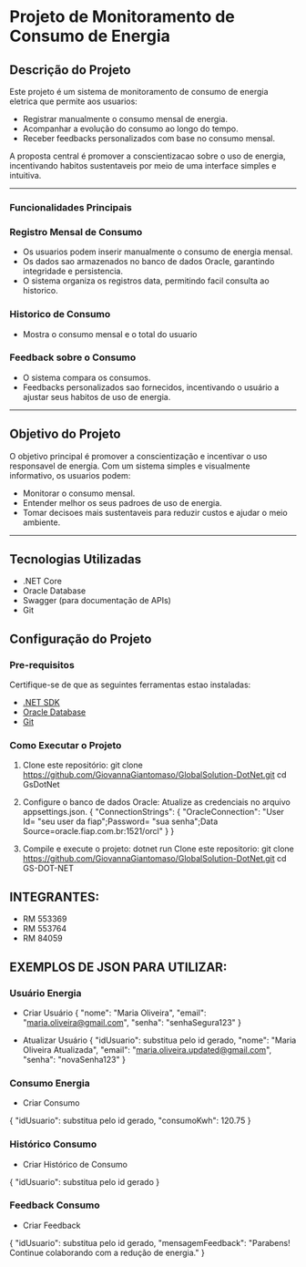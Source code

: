 # Projeto de Monitoramento de Consumo de Energia

## Descrição do Projeto

Este projeto é um sistema de monitoramento de consumo de energia eletrica que permite aos usuarios:
- Registrar manualmente o consumo mensal de energia.
- Acompanhar a evolução do consumo ao longo do tempo.
- Receber feedbacks personalizados com base no consumo mensal.

A proposta central é promover a conscientizacao sobre o uso de energia, incentivando habitos sustentaveis por meio de uma interface simples e intuitiva.

---

### Funcionalidades Principais

### Registro Mensal de Consumo
- Os usuarios podem inserir manualmente o consumo de energia mensal.
- Os dados sao armazenados no banco de dados Oracle, garantindo integridade e persistencia.
- O sistema organiza os registros data, permitindo facil consulta ao historico.

### Historico de Consumo
- Mostra o consumo mensal e o total do usuario 

### Feedback sobre o Consumo
- O sistema compara os consumos.
- Feedbacks personalizados sao fornecidos, incentivando o usuário a ajustar seus habitos de uso de energia.

---

##  Objetivo do Projeto

O objetivo principal é promover a conscientização e incentivar o uso responsavel de energia. Com um sistema simples e visualmente informativo, os usuarios podem:
- Monitorar o consumo mensal.
- Entender melhor os seus padroes de uso de energia.
- Tomar decisoes mais sustentaveis para reduzir custos e ajudar o meio ambiente.

---
 ## Tecnologias Utilizadas

- .NET Core
- Oracle Database
- Swagger (para documentação de APIs)
- Git

## Configuração do Projeto

### Pre-requisitos

Certifique-se de que as seguintes ferramentas estao instaladas:
- [.NET SDK](https://dotnet.microsoft.com/download)
- [Oracle Database](https://www.oracle.com/database/)
- [Git](https://git-scm.com/)

### Como Executar o Projeto

1. Clone este repositório:
git clone https://github.com/GiovannaGiantomaso/GlobalSolution-DotNet.git
cd GsDotNet

2. Configure o banco de dados Oracle:
Atualize as credenciais no arquivo appsettings.json.
{
    "ConnectionStrings": {
       "OracleConnection": "User Id= "seu user da fiap";Password= "sua senha";Data Source=oracle.fiap.com.br:1521/orcl"
    }
}

3. Compile e execute o projeto:
dotnet run
   Clone este repositorio:
   git clone https://github.com/GiovannaGiantomaso/GlobalSolution-DotNet.git
   cd GS-DOT-NET
   
## INTEGRANTES:
- RM 553369
- RM 553764
- RM 84059
  
## EXEMPLOS DE JSON PARA UTILIZAR:

### Usuário Energia
- Criar Usuário
{
  "nome": "Maria Oliveira",
  "email": "maria.oliveira@gmail.com",
  "senha": "senhaSegura123"
}

- Atualizar Usuário
{
  "idUsuario": substitua pelo id gerado,
  "nome": "Maria Oliveira Atualizada",
  "email": "maria.oliveira.updated@gmail.com",
  "senha": "novaSenha123"
}

### Consumo Energia
- Criar Consumo

{
  "idUsuario": substitua pelo id gerado,
  "consumoKwh": 120.75
}

### Histórico Consumo
- Criar Histórico de Consumo

{
  "idUsuario": substitua pelo id gerado
}

### Feedback Consumo
- Criar Feedback

{
  "idUsuario": substitua pelo id gerado,
  "mensagemFeedback": "Parabens! Continue colaborando com a redução de energia."
}

